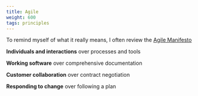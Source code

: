 ```yaml
---
title: Agile
weight: 600
tags: principles
---
```


To remind myself of what it really means, I often review the [Agile Manifesto](https://agilemanifesto.org/)

**Individuals and interactions** over processes and tools

**Working software** over comprehensive documentation

**Customer collaboration** over contract negotiation

**Responding to change** over following a plan
